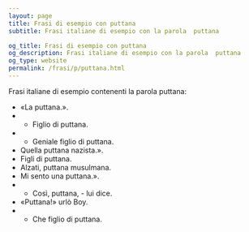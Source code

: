 ```yaml
---
layout: page
title: Frasi di esempio con puttana 
subtitle: Frasi italiane di esempio con la parola  puttana

og_title: Frasi di esempio con puttana 
og_description: Frasi italiane di esempio con la parola  puttana
og_type: website
permalink: /frasi/p/puttana.html
---
```


Frasi italiane di esempio contenenti la parola puttana:


- «La puttana.».
- - Figlio di puttana.
- - Geniale figlio di puttana.
- Quella puttana nazista.».
- Figli di puttana.
- Alzati, puttana musulmana.
- Mi sento una puttana.».
- - Così, puttana, - lui dice.
- «Puttana!» urlò Boy.
- - Che figlio di puttana.
